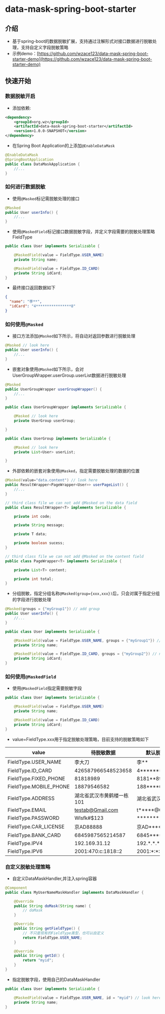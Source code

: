 data-mask-spring-boot-starter
===================================
## 介绍
* 基于spring-boot的数据脱敏扩展，支持通过注解形式对接口数据进行脱敏处理，支持自定义字段脱敏策略
* 示例demo：[https://github.com/wzace123/data-mask-spring-boot-starter-demo](https://github.com/wzace123/data-mask-spring-boot-starter-demo)

## 快速开始

### 数据脱敏开启

* 添加依赖:
```xml
<dependency>
    <groupId>org.wz</groupId>
    <artifactId>data-mask-spring-boot-starter</artifactId>
    <version>1.0.0-SNAPSHOT</version>
</dependency>
```

* 在Spring Boot Application的上添加`@EnableDataMask`
```java
@EnableDataMask
@SpringBootApplication
public class DataMaskApplication {
    //...
}
```

### 如何进行数据脱敏
* 使用`@Masked`标记需脱敏处理的接口
```java
@Masked
public User userInfo() {
    //...
}
```
* 使用`@MaskedField`标记接口数据脱敏字段，并定义字段需要的脱敏处理策略FieldType
```java
public class User implements Serializable {

    @MaskedField(value = FieldType.USER_NAME)
    private String name;

    @MaskedField(value = FieldType.ID_CARD)
    private String idCard;
}
```
* 最终接口返回数据如下
```json
{
  "name": "李**",
  "idCard": "4****************8"
}
```

### 如何使用`@Masked`
* 接口方法添加`@Masked`如下所示，将自动对返回参数进行脱敏处理
```java
@Masked // look here
public User userInfo() {
    //...
}
```

* 嵌套对象使用`@Masked`如下所示，会对UserGroupWrapper.userGroup.userList数据进行脱敏处理
```java
@Masked
public UserGroupWrapper userGroupWrapper() {
    //...
}

public class UserGroupWrapper implements Serializable {

    @Masked // look here
    private UserGroup userGroup;

}

public class UserGroup implements Serializable {

    @Masked // look here
    private List<User> userList;

}
```

* 外部依赖的嵌套对象使用`@Masked`，指定需要脱敏处理的数据的位置
```java
@Masked(value="data.content") // look here
public ResultWrapper<PageWrapper<User>> userPageList() {
    //...
}

// third class file we can not add @Masked on the data field
public class ResultWrapper<T> implements Serializable {

    private int code;

    private String message;

    private T data;

    private boolean sucess;
}

// third class file we can not add @Masked on the content field
public class PageWrapper<T> implements Serializable {

    private List<T> content;

    private int total;
}

```
* 分组脱敏，指定分组名称`@Masked(group={xxx,xxx})`后，只会对属于指定分组的字段进行脱敏处理
```java
@Masked(groups = {"myGroup1"}) // add group
public User userInfo() {
    //...
}

public class User implements Serializable {

    @MaskedField(value = FieldType.USER_NAME, groups = {"myGroup1"}) // will be masked
    private String name;

    @MaskedField(value = FieldType.ID_CARD, groups = {"myGroup2"}) // not same group,do not mask
    private String idCard;
}
```

### 如何使用`@MaskedField`
* 使用`@MaskedField`指定需要脱敏字段
```java
public class User implements Serializable {

    @MaskedField(value = FieldType.USER_NAME)
    private String name;

    @MaskedField(value = FieldType.ID_CARD)
    private String idCard;
}
```

* value=FieldType.xxx用于指定脱敏处理策略，目前支持的脱敏策略如下

| value                   | 待脱敏数据              | 默认脱敏处理结果                  |
|-------------------------|--------------------|---------------------------|
| FieldType.USER_NAME    | 李大刀                | 李**                       |
| FieldType.ID_CARD      | 426587966548523658 | 4****************8        |
| FieldType.FIXED_PHONE  | 81818989           | 8181**89                  |
| FieldType.MOBILE_PHONE | 18879546582        | 188****6582               |
| FieldType.ADDRESS      | 湖北省武汉市黄鹤楼一栋101     | 湖北省武汉*********            |
| FieldType.EMAIL        | testab@Gmail.com   | t*****@Gmail.com          |
| FieldType.PASSWORD     | Wlsfk#$123         | **********                |
| FieldType.CAR_LICENSE  | 京AD88888           | 京AD****8                  |
| FieldType.BANK_CARD    | 6845987565214587   | 6845********4587          |
| FieldType.IPV4         | 192.169.31.12      | 192.\*.\*.\*              |
| FieldType.IPV6         | 2001:470:c:1818::2 | 2001:\*:\*:\*:\*:\*:\*:\* |


### 自定义脱敏处理策略
* 自定义DataMaskHandler,并注入spring容器
```java
@Component
public class MyUserNameMaskHandler implements DataMaskHandler {

    @Override
    public String doMask(String name) {
        // doMask
    }

    @Override
    public String getFieldType() {
        // 不只是现有的FieldType类型，也可以自定义
        return FieldType.USER_NAME;
    }

    @Override
    public String getId() {
        return "myid";
    }
}
```
* 指定脱敏字段，使用自己的DataMaskHandler
```java
public class User implements Serializable {

    @MaskedField(value = FieldType.USER_NAME, id = "myid") // look here
    private String name;
}
```
